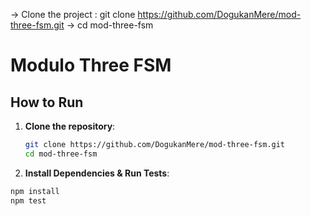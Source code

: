 -> Clone the project :  git clone https://github.com/DogukanMere/mod-three-fsm.git
-> cd mod-three-fsm

# Modulo Three FSM

## How to Run

1. **Clone the repository**:
   ```sh
   git clone https://github.com/DogukanMere/mod-three-fsm.git
   cd mod-three-fsm


2. **Install Dependencies & Run Tests**:
  ```sh
  npm install
  npm test

